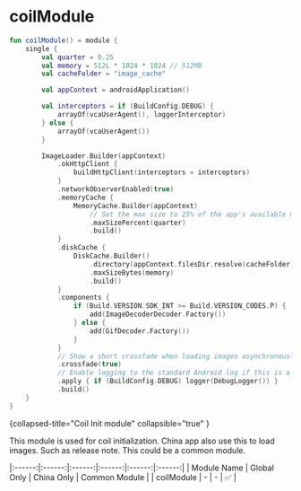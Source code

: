 # coilModule

```Kotlin
fun coilModule() = module {
    single {
        val quarter = 0.25
        val memory = 512L * 1024 * 1024 // 512MB
        val cacheFolder = "image_cache"

        val appContext = androidApplication()

        val interceptors = if (BuildConfig.DEBUG) {
            arrayOf(vcaUserAgent(), loggerInterceptor)
        } else {
            arrayOf(vcaUserAgent())
        }

        ImageLoader.Builder(appContext)
            .okHttpClient {
                buildHttpClient(interceptors = interceptors)
            }
            .networkObserverEnabled(true)
            .memoryCache {
                MemoryCache.Builder(appContext)
                    // Set the max size to 25% of the app's available memory.
                    .maxSizePercent(quarter)
                    .build()
            }
            .diskCache {
                DiskCache.Builder()
                    .directory(appContext.filesDir.resolve(cacheFolder))
                    .maxSizeBytes(memory)
                    .build()
            }
            .components {
                if (Build.VERSION.SDK_INT >= Build.VERSION_CODES.P) {
                    add(ImageDecoderDecoder.Factory())
                } else {
                    add(GifDecoder.Factory())
                }
            }
            // Show a short crossfade when loading images asynchronously.
            .crossfade(true)
            // Enable logging to the standard Android log if this is a debug build.
            .apply { if (BuildConfig.DEBUG) logger(DebugLogger()) }
            .build()
    }
}
```
{collapsed-title="Coil Init module" collapsible="true" }

This module is used for coil initialization. China app also use this to load images. 
Such as release note. This could be a common module.


|:------:|:------:|:------:|:------:|:------:|:------:|
| Module Name | Global Only | China Only | Common Module |
| coilModule | - | - | ✅ |
